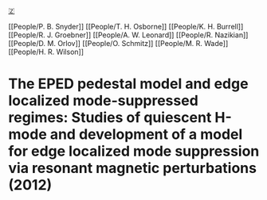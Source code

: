 [🇿](zotero://select/groups/5372906/items/X6VMUZJ3)

[[People/P. B. Snyder]] [[People/T. H. Osborne]] [[People/K. H. Burrell]] [[People/R. J. Groebner]] [[People/A. W. Leonard]] [[People/R. Nazikian]] [[People/D. M. Orlov]] [[People/O. Schmitz]] [[People/M. R. Wade]] [[People/H. R. Wilson]] 
# The EPED pedestal model and edge localized mode-suppressed regimes: Studies of quiescent H-mode and development of a model for edge localized mode suppression via resonant magnetic perturbations (2012)

